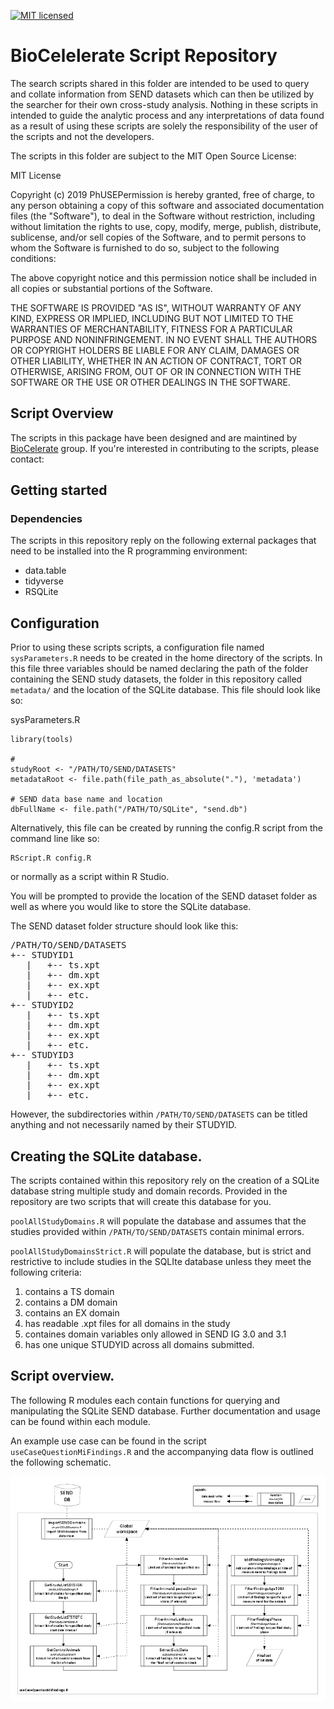 [![MIT licensed](https://img.shields.io/badge/license-MIT-blue.svg)](https://github.com/phuse-org/phuse-scripts/blob/master/LICENSE.md) 

# BioCelelerate Script Repository

The search scripts shared in this folder are intended to be used to query and collate information from 
SEND datasets which can then be utilized by the searcher for their own cross-study analysis.  Nothing 
in these scripts in intended to guide the analytic process and any interpretations of data found as a 
result of using these scripts are solely the responsibility of the user of the scripts and not the developers.

The scripts in this folder are subject to the MIT Open Source License:

MIT License

Copyright (c) 2019 PhUSEPermission is hereby granted, free of charge, to any person obtaining a copy
of this software and associated documentation files (the "Software"), to deal
in the Software without restriction, including without limitation the rights
to use, copy, modify, merge, publish, distribute, sublicense, and/or sell
copies of the Software, and to permit persons to whom the Software is
furnished to do so, subject to the following conditions:

The above copyright notice and this permission notice shall be included in
all copies or substantial portions of the Software.

THE SOFTWARE IS PROVIDED "AS IS", WITHOUT WARRANTY OF ANY KIND, EXPRESS OR
IMPLIED, INCLUDING BUT NOT LIMITED TO THE WARRANTIES OF MERCHANTABILITY,
FITNESS FOR A PARTICULAR PURPOSE AND NONINFRINGEMENT. IN NO EVENT SHALL THE
AUTHORS OR COPYRIGHT HOLDERS BE LIABLE FOR ANY CLAIM, DAMAGES OR OTHER
LIABILITY, WHETHER IN AN ACTION OF CONTRACT, TORT OR OTHERWISE, ARISING FROM,
OUT OF OR IN CONNECTION WITH THE SOFTWARE OR THE USE OR OTHER DEALINGS IN
THE SOFTWARE.


## Script Overview

The scripts in this package have been designed and are maintined by [BioCelerate](https://transceleratebiopharmainc.com/biocelerate/) group. 
If you're interested in contributing to the scripts, please contact:


## Getting started

### Dependencies 

The scripts in this repository reply on the following external packages that need to be installed into the R programming environment:

* data.table
* tidyverse
* RSQLite 

## Configuration

Prior to using these scripts scripts, a configuration file named `sysParameters.R` needs to be created in the home directory of the scripts. In 
this file three variables should be named declaring the path of the folder containing the SEND study datasets, the folder in this repository called `metadata/` 
and the location of the SQLite database. This file should look like so:

sysParameters.R
```
library(tools)

# 
studyRoot <- "/PATH/TO/SEND/DATASETS"
metadataRoot <- file.path(file_path_as_absolute("."), 'metadata')

# SEND data base name and location
dbFullName <- file.path("/PATH/TO/SQLite", "send.db")

```

Alternatively, this file can be created by running the config.R script from the command line like so:

```
RScript.R config.R
```

or normally as a script within R Studio.

You will be prompted to provide the location of the SEND dataset folder as well as where you would like to store the SQLite database.

The SEND dataset folder structure should look like this:
<pre>
/PATH/TO/SEND/DATASETS  
+-- STUDYID1  
   |   +-- ts.xpt  
   |   +-- dm.xpt  
   |   +-- ex.xpt  
   |   +-- etc.  
+-- STUDYID2   
   |   +-- ts.xpt  
   |   +-- dm.xpt  
   |   +-- ex.xpt  
   |   +-- etc.  
+-- STUDYID3  
   |   +-- ts.xpt  
   |   +-- dm.xpt  
   |   +-- ex.xpt  
   |   +-- etc.  
</pre>
However, the subdirectories within `/PATH/TO/SEND/DATASETS`  can be titled anything and not necessarily named by their STUDYID.

## Creating the SQLite database.

The scripts contained within this repository rely on the creation of a SQLite database string multiple study and domain records. 
Provided in the repository are two scripts that will create this database for you. 

`poolAllStudyDomains.R` will populate the database and assumes that the studies provided within  `/PATH/TO/SEND/DATASETS` contain minimal 
errors.  

`poolAllStudyDomainsStrict.R` will populate the database, but is strict and restrictive to include studies in the SQLIte database unless they meet
 the following criteria: 

1) contains a TS domain
2) contains a DM domain
3) contains an EX domain
4) has readable .xpt files for all domains in the study
5) containes domain variables only allowed in SEND IG 3.0 and 3.1
6) has one unique STUDYID across all domains submitted.


## Script overview.

The following R modules each contain functions for querying and manipulating the SQLite SEND database. Further documentation and usage can be found within each module. 

An example use case can be found in the script `useCaseQuestionMiFindings.R` and the accompanying data flow is outlined the following schematic. 


![Min Findings](useCaseQuestionMiFindings_flow.png "MI Findings")



